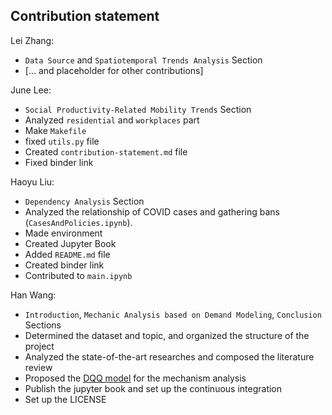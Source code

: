 ## Contribution statement

Lei Zhang:

* `Data Source` and `Spatiotemporal Trends Analysis` Section
* [... and placeholder for other contributions]

June Lee:

* `Social Productivity-Related Mobility Trends` Section
* Analyzed `residential` and `workplaces` part
* Make `Makefile`
* fixed `utils.py` file
* Created `contribution-statement.md` file
* Fixed binder link

Haoyu Liu:
* `Dependency Analysis` Section
* Analyzed the relationship of COVID cases and gathering bans (`CasesAndPolicies.ipynb`).
* Made environment
* Created Jupyter Book
* Added `README.md` file
* Created binder link
* Contributed to `main.ipynb`

Han Wang:
* `Introduction`, `Mechanic Analysis based on Demand Modeling`, `Conclusion` Sections
* Determined the dataset and topic, and organized the structure of the project
* Analyzed the state-of-the-art researches and composed the literature review
* Proposed the [DQQ model](https://github.com/UCB-stat-159-s23/project-Group24/blob/main/Appendix%20A%20-%20DQQ.pdf) for the mechanism analysis
* Publish the jupyter book and set up the continuous integration
* Set up the LICENSE